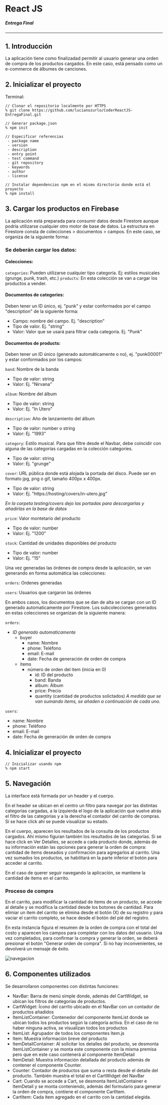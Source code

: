 # React JS
##### Entrega Final
---

## 1. Introducción
La aplicación tiene como finalizadad permitir al usuario generar una orden de compra de los productos cargados. 
En este caso, está pensado como un e-commerce de álbumes de canciones.

## 2. Inicializar el proyecto
Terminal:

```shell
// Clonar el repositorio localmente por HTTPS
% git clone https://github.com/lucianozurlo/CoderReactJS-EntregaFinal.git
```
```shell
// Generar package.json
% npm init
```
```shell
// Especificar referencias
 - package name
 - version
 - description
 - entry point
 - test command
 - git repository
 - keywords
 - author
 - license
```
```shell
// Instalar dependencias npm en el mismo directorio donde está el proyecto
% npm install
```

## 3. Cargar los productos en Firebase
La aplicación está preparada para consumir datos desde Firestore aunque podría utilizarse cualquier otro motor de base de datos.
La estructura en Firestore consta de colecciones > documentos > campos. En este caso, se organiza de la siguiente forma:

### Se deberán cargar los datos:

#### Colecciones:
`categories`: Pueden utilizarse cualquier tipo categoría. Ej: estilos musicales (grunge, punk, trash, etc.)
`products`: En esta colección se van a cargar los productos a vender.

#### Documentos de categories:
Deben tener un ID único, ej. "punk" y estar conformados por el campo "description" de la siguiente forma:
- Campo: nombre del campo. Ej. "description"
- Tipo de valor. Ej. "string"
- Valor: Valor que se usará para filtrar cada categoría. Ej. "Punk"

#### Documentos de products:
Deben tener un ID único (generado automáticamente o no), ej. "punk00001" y estar conformados por los campos:

`band`: Nombre de la banda
- Tipo de valor: string
- Valor: Ej. "Nirvana"

`album`: Nombre del álbum
- Tipo de valor: string
- Valor: Ej. "In Utero"

`description`: Año de lanzamiento del álbum
- Tipo de valor: number o string
- Valor: Ej. "1993"

`category`: Estilo musical. Para que filtre desde el Navbar, debe coincidir con alguna de las categorías cargadas en la colección categories.
- Tipo de valor: string
- Valor: Ej. "grunge"

`cover`: URL pública donde está alojada la portada del disco. Puede ser en formato jpg, png o gif, tamaño 400px x 400px.
- Tipo de valor: string
- Valor: Ej. "https://hosting/covers/in-utero.jpg"

_En la carpeta testing/covers dejo las portadas para descargarlas y añadirlas en la base de datos_

`price`: Valor montetario del producto
- Tipo de valor: number
- Valor: Ej. "1200"

`stock`: Cantidad de unidades disponibles del producto
- Tipo de valor: number
- Valor: Ej. "15"


Una vez generadas las órdenes de compra desde la aplicación, se van generando en forma automática las colecciones:

`orders`: Ordenes generadas

`users`: Usuarios que cargaron las órdenes

En ambos casos, los documentos que se dan de alta se cargan con un ID generado automaticamente por Firestore.
Los subcolecciones generados en estas colecciones se organizan de la siguiente manera:

`orders`:
- _ID generado automaticamente_
	- buyer
		- name: Nombre
		- phone: Teléfono
		- email: E-mail
		- date: Fecha de generación de orden de compra
	- items
		- número de orden del item (inicia en 0)
			- id: ID del producto
			- band: Banda
			- album: Álbum
			- price: Precio
			- quantity (cantidad de productos solictados)
			_A medida que se van sumando items, se añaden a continuación de cada uno._

`users`:
- name: Nombre
- phone: Teléfono
- email: E-mail
- date: Fecha de generación de orden de compra

## 4. Inicializar el proyecto
```shell
// Inicializar usando npm
% npm start
```

## 5. Navegación

La interface está formada por un header y el cuerpo. 

En el header se ubican en el centro un filtro para navegar por las distintas categorías cargadas, a la izquierda el logo de la aplicación que vuelve atrás el filtro de las categorías y a la derecha el contador del carrito de compras. Si se hace click ahí se puede visualizar su estado.

En el cuerpo, aparecen los resultados de la consulta de los productos cargados. Ahí mismo figuran también los resultados de las categorías.
Si se hace click en Ver Detalles, se accede a cada producto donde, además de su información están las opciones para generar la orden de compra: cantidad de items deseados y confirmación para agregarlos al carrito. Una vez sumados los productos, se habilitará en la parte inferior el botón para acceder al carrito.

En el caso de querer seguir navegando la aplicación, se mantiene la cantidad de items en el carrito.

### Proceso de compra

En el carrito, para modificar la cantidad de items de un producto, se accede al detalle y se modifica la cantidad desde los botones de cantidad.
Para elimiar un item del carrito se elimina desde el botón (X) de su registro y para vaciar el carrito completo, se hace desde el botón del pié del registro.

En esta instancia figura el resumen de la orden de compra con el total del costo y aparecen los campos para completar con los datos del usuario.
Una vez completados, para confirmar la compra y generar la orden, se deberá presionar el botón "Generar orden de compra".
Si no hay inconvenientes, se devolverá un mensaje de éxito.

![navegacion](https://firebasestorage.googleapis.com/v0/b/coder-aaff6.appspot.com/o/covers%2Fnavegacion.gif?alt=media&token=6ca40048-714b-4515-8c59-00c3d3c63885)

## 6. Componentes utilizados

Se desarrollaron componentes con distintas funciones:

- NavBar: Barra de menú simple donde, además del CartWidget, se ubican los filtros de categorías de productos.
- CartWidget: Ícono del carrito ubicado en el NavBar con un contador de productos añadidos
- ItemListContainer: Contenedor del componente ItemList donde se ubican todos los productos según la categoría activa. En el caso de no haber ninguna activa, se visualizan todos los productos
- ItemList: Agrupador de todos los componentes Item.js
- Item: Muestra información breve del producto
- ItemDetailContainer: Al solicitar los detalles del producto, se desmonta ItemListContainer y se monta este componente con la misma premisa pero que en este caso contenerá al componente ItemDetail
- ItemDetail: Muestra información detallada del producto además de contener el componente Counter.
- Counter: Contador de productos que suma o resta desde el detalle del producto. También muestra el total en el CartWidget del NavBar
- Cart: Cuando se accede a Cart, se desmonta ItemListContainer e ItemDetail y se monta conteniendo, además del formulario para generar la orden de compra, contiene el componente CartItem.
- CartItem: Cada item agregado en el carrito con la cantidad elegida.
